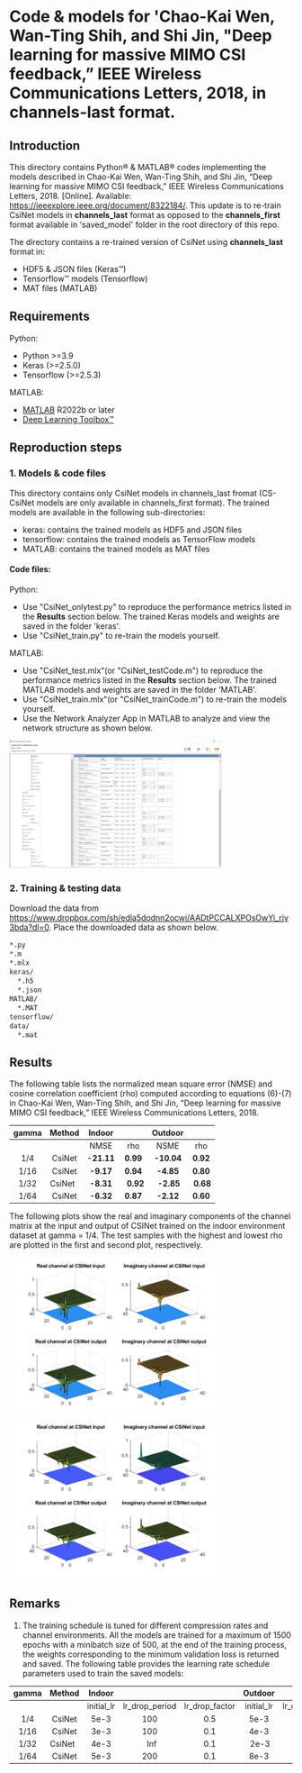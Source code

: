 # Code & models for 'Chao-Kai Wen, Wan-Ting Shih, and Shi Jin, "Deep learning for massive MIMO CSI feedback,” IEEE Wireless Communications Letters, 2018, in **channels-last** format.

## Introduction
This directory contains Python® & MATLAB® codes implementing the models described in 
Chao-Kai Wen, Wan-Ting Shih, and Shi Jin, “Deep learning for massive MIMO CSI feedback,” IEEE Wireless Communications Letters, 2018. [Online]. Available: https://ieeexplore.ieee.org/document/8322184/. 
This update is to re-train CsiNet models in **channels_last** format as opposed to the **channels_first** format available in 'saved_model' folder in the root directory of this repo.

The directory contains a re-trained version of CsiNet using **channels_last** format in:
- HDF5 & JSON files (Keras™)
- Tensorflow™ models (Tensorflow)
- MAT files (MATLAB) 

## Requirements
Python:
- Python >=3.9
- Keras (>=2.5.0)
- Tensorflow (>=2.5.3)

MATLAB:
- [MATLAB](https://www.mathworks.com/products/matlab.html) R2022b or later
- [Deep Learning Toolbox&trade;](https://www.mathworks.com/products/deep-learning.html)

## Reproduction steps

### 1. Models & code files 
This directory contains only CsiNet models in channels_last fromat (CS-CsiNet models are only available in channels_first format). 
The trained models are available in the following sub-directories:
- keras: contains the trained models as HDF5 and JSON files
- tensorflow: contains the trained models as TensorFlow models
- MATLAB: contains the trained models as MAT files

#### Code files:
Python:
- Use "CsiNet_onlytest.py" to reproduce the performance metrics listed in the **Results** section below. The trained Keras models and weights are saved in the folder 'keras'.
- Use "CsiNet_train.py" to re-train the models yourself.

MATLAB:
- Use "CsiNet_test.mlx"(or "CsiNet_testCode.m") to reproduce the performance metrics listed in the **Results** section below. The trained MATLAB models and weights are saved in the folder 'MATLAB'.
- Use "CsiNet_train.mlx"(or "CsiNet_trainCode.m") to re-train the models yourself.
- Use the Network Analyzer App in MATLAB to analyze and view the network structure as shown below.

<img src="images/CSINet.JPG" width=75% height=75%>


### 2. Training & testing data
Download the data from https://www.dropbox.com/sh/edla5dodnn2ocwi/AADtPCCALXPOsOwYi_rjv3bda?dl=0. Place the downloaded data as shown below.
```
*.py
*.m
*.mlx
keras/
  *.h5
  *.json
MATLAB/
  *.MAT
tensorflow/
data/
  *.mat
```

## Results
The following table lists the normalized mean square error (NMSE) 
and cosine correlation coefficient (rho) computed according to equations (6)-(7) in 
Chao-Kai Wen, Wan-Ting Shih, and Shi Jin, “Deep learning for massive MIMO CSI feedback,” IEEE Wireless Communications Letters, 2018.

|   gamma  |  Method   | Indoor     |            | Outdoor      |            |
|:--------:|:---------:|:----------:|:----------:|:------------:|:----------:|
|          |           |  NMSE      |     rho    |   NSME       |   rho      |
|    1/4   | CsiNet    | **-21.11** |   **0.99** |  **-10.04**  |  **0.92**  |
|   1/16   | CsiNet    | **-9.17**  |   **0.94** |  **-4.85**   |  **0.80**  |
|   1/32   | CsiNet    | **-8.31**  |   **0.92** |  **-2.85**   |  **0.68**  |
|   1/64   | CsiNet    | **-6.32**  |   **0.87** |  **-2.12**   |  **0.60**  |

The following plots show the real and imaginary components of the channel matrix at the input and output of CSINet trained on the indoor environment dataset at gamma = 1/4.
The test samples with the highest and lowest rho are plotted in the first and second plot, respectively.

<img src="images/BestOutput.JPG" width=75% height=75%>
<img src="images/WorstOutput.JPG" width=75% height=75%>


## Remarks
1. The training schedule is tuned for different compression rates and channel environments. All the models are trained for a maximum of 1500 epochs with a minibatch size of 500, at the end of the training process, the weights corresponding to the minimum validation loss is returned and saved. The following table provides the learning rate schedule parameters used to train the saved models:

|   gamma  |  Method   | Indoor     |                |                | Outdoor    |                |                |
|:--------:|:---------:|:----------:|:--------------:|:--------------:|:----------:|:--------------:|:--------------:|
|          |           | initial_lr | lr_drop_period | lr_drop_factor | initial_lr | lr_drop_period | lr_drop_factor |
|    1/4   | CsiNet    | 5e-3       |   100          | 0.5            |  5e-3      |  Inf           | 0.1            |
|   1/16   | CsiNet    | 3e-3       |   100          | 0.1            |  4e-3      |  20            | 0.1            |
|   1/32   | CsiNet    | 4e-3       |   Inf          | 0.1            |  2e-3      |  20            | 0.1            |
|   1/64   | CsiNet    | 5e-3       |   200          | 0.1            |  8e-3      |  50            | 0.1            |